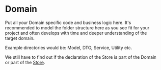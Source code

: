 # Domain

Put all your Domain specific code and business logic here.
It's recommended to model the folder structure here as you see fit for your project and often develops with time and deeper understanding of the target domain.

Example directories would be: Model, DTO, Service, Utility etc.

We still have to find out if the declaration of the Store is part of the Domain or part of the [Store](Redux/ReduxStore.md).
